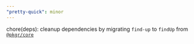 ```yaml
---
"pretty-quick": minor
---
```


chore(deps): cleanup dependencies by migrating `find-up` to `findUp` from [`@pkgr/core`](https://github.com/un-ts/pkgr/tree/master/packages/core)
